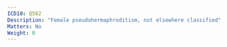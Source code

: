 ```yaml
---
ICD10: Q562
Description: "Female pseudohermaphroditism, not elsewhere classified"
Matters: No
Weight: 0
---
```


